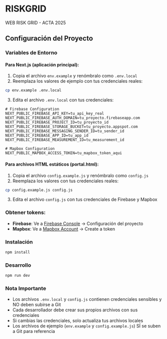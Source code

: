 # RISKGRID
WEB RISK GRID - ACTA 2025

## Configuración del Proyecto

### Variables de Entorno

#### Para Next.js (aplicación principal):

1. Copia el archivo `env.example` y renómbralo como `.env.local`
2. Reemplaza los valores de ejemplo con tus credenciales reales:

```bash
cp env.example .env.local
```

3. Edita el archivo `.env.local` con tus credenciales:

```
# Firebase Configuration
NEXT_PUBLIC_FIREBASE_API_KEY=tu_api_key_real
NEXT_PUBLIC_FIREBASE_AUTH_DOMAIN=tu_proyecto.firebaseapp.com
NEXT_PUBLIC_FIREBASE_PROJECT_ID=tu_proyecto_id
NEXT_PUBLIC_FIREBASE_STORAGE_BUCKET=tu_proyecto.appspot.com
NEXT_PUBLIC_FIREBASE_MESSAGING_SENDER_ID=tu_sender_id
NEXT_PUBLIC_FIREBASE_APP_ID=tu_app_id
NEXT_PUBLIC_FIREBASE_MEASUREMENT_ID=tu_measurement_id

# Mapbox Configuration
NEXT_PUBLIC_MAPBOX_ACCESS_TOKEN=tu_mapbox_token_aqui
```

#### Para archivos HTML estáticos (portal.html):

1. Copia el archivo `config.example.js` y renómbralo como `config.js`
2. Reemplaza los valores con tus credenciales reales:

```bash
cp config.example.js config.js
```

3. Edita el archivo `config.js` con tus credenciales de Firebase y Mapbox

### Obtener tokens:

- **Firebase**: Ve a [Firebase Console](https://console.firebase.google.com/) → Configuración del proyecto
- **Mapbox**: Ve a [Mapbox Account](https://account.mapbox.com/access-tokens/) → Create a token

### Instalación

```bash
npm install
```

### Desarrollo

```bash
npm run dev
```

### Nota Importante
- Los archivos `.env.local` y `config.js` contienen credenciales sensibles y NO deben subirse a Git
- Cada desarrollador debe crear sus propios archivos con sus credenciales
- Si cambias las credenciales, solo actualiza tus archivos locales
- Los archivos de ejemplo (`env.example` y `config.example.js`) SÍ se suben a Git para referencia
